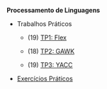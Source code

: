 **Processamento de Linguagens**

* Trabalhos Práticos

    + (19) [TP1: Flex](https://github.com/catarinamachado/Angola-Jornal)

    + (18) [TP2: GAWK](https://github.com/catarinamachado/Cartas-setecentistas)

    + (19) [TP3: YACC](https://github.com/catarinamachado/Thesaurus)

* [Exercícios Práticos](exercicios)

